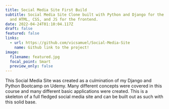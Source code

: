 ```yaml
---
title: Social Media Site First Build
subtitle: Social Media Site Clone built with Python and Django for the backend
  and HTML, CSS, and JS for the frontend.
date: 2022-04-24T01:10:04.117Z
draft: false
featured: false
links:
  - url: https://github.com/vicsamuel/Social-Media-Site
    name: Github link to the project!
image:
  filename: featured.jpg
  focal_point: Smart
  preview_only: false
---
```

This Social Media Site was created as a culmination of my Django and Python Bootcamp on Udemy. Many different concepts were covered in this course and many different basic applications were created. This is a skeleton of a full fledged social media site and can be built out as such with this solid base.